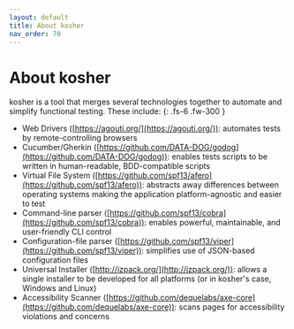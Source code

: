 ```yaml
---
layout: default
title: About kosher
nav_order: 70
---
```


# About kosher

kosher is a tool that merges several technologies together to automate and simplify functional testing. These include:
{: .fs-6 .fw-300 }

* Web Drivers ([https://agouti.org/](https://agouti.org/)): automates tests by remote-controlling browsers
* Cucumber/Gherkin ([https://github.com/DATA-DOG/godog](https://github.com/DATA-DOG/godog)): enables tests scripts to be written in human-readable, BDD-compatible scripts
* Virtual File System ([https://github.com/spf13/afero](https://github.com/spf13/afero)): abstracts away differences between operating systems making the application platform-agnostic and easier to test
* Command-line parser ([https://github.com/spf13/cobra](https://github.com/spf13/cobra)): enables powerful, maintainable, and user-friendly CLI control
* Configuration-file parser ([https://github.com/spf13/viper](https://github.com/spf13/viper)): simplifies use of JSON-based configuration files
* Universal Installer ([http://izpack.org/](http://izpack.org/)): allows a single installer to be developed for all platforms (or in kosher's case, Windows and Linux)
* Accessibility Scanner ([https://github.com/dequelabs/axe-core](https://github.com/dequelabs/axe-core)): scans pages for accessibility violations and concerns
